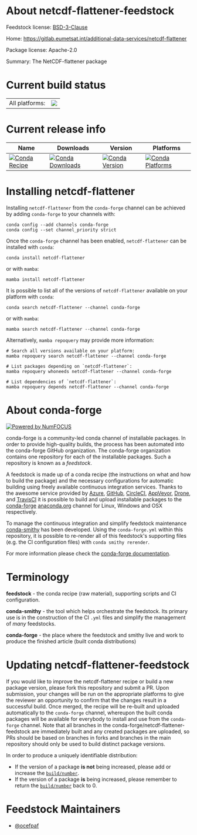 About netcdf-flattener-feedstock
================================

Feedstock license: [BSD-3-Clause](https://github.com/conda-forge/netcdf-flattener-feedstock/blob/main/LICENSE.txt)

Home: https://gitlab.eumetsat.int/additional-data-services/netcdf-flattener

Package license: Apache-2.0

Summary: The NetCDF-flattener package

Current build status
====================


<table><tr><td>All platforms:</td>
    <td>
      <a href="https://dev.azure.com/conda-forge/feedstock-builds/_build/latest?definitionId=10343&branchName=main">
        <img src="https://dev.azure.com/conda-forge/feedstock-builds/_apis/build/status/netcdf-flattener-feedstock?branchName=main">
      </a>
    </td>
  </tr>
</table>

Current release info
====================

| Name | Downloads | Version | Platforms |
| --- | --- | --- | --- |
| [![Conda Recipe](https://img.shields.io/badge/recipe-netcdf--flattener-green.svg)](https://anaconda.org/conda-forge/netcdf-flattener) | [![Conda Downloads](https://img.shields.io/conda/dn/conda-forge/netcdf-flattener.svg)](https://anaconda.org/conda-forge/netcdf-flattener) | [![Conda Version](https://img.shields.io/conda/vn/conda-forge/netcdf-flattener.svg)](https://anaconda.org/conda-forge/netcdf-flattener) | [![Conda Platforms](https://img.shields.io/conda/pn/conda-forge/netcdf-flattener.svg)](https://anaconda.org/conda-forge/netcdf-flattener) |

Installing netcdf-flattener
===========================

Installing `netcdf-flattener` from the `conda-forge` channel can be achieved by adding `conda-forge` to your channels with:

```
conda config --add channels conda-forge
conda config --set channel_priority strict
```

Once the `conda-forge` channel has been enabled, `netcdf-flattener` can be installed with `conda`:

```
conda install netcdf-flattener
```

or with `mamba`:

```
mamba install netcdf-flattener
```

It is possible to list all of the versions of `netcdf-flattener` available on your platform with `conda`:

```
conda search netcdf-flattener --channel conda-forge
```

or with `mamba`:

```
mamba search netcdf-flattener --channel conda-forge
```

Alternatively, `mamba repoquery` may provide more information:

```
# Search all versions available on your platform:
mamba repoquery search netcdf-flattener --channel conda-forge

# List packages depending on `netcdf-flattener`:
mamba repoquery whoneeds netcdf-flattener --channel conda-forge

# List dependencies of `netcdf-flattener`:
mamba repoquery depends netcdf-flattener --channel conda-forge
```


About conda-forge
=================

[![Powered by
NumFOCUS](https://img.shields.io/badge/powered%20by-NumFOCUS-orange.svg?style=flat&colorA=E1523D&colorB=007D8A)](https://numfocus.org)

conda-forge is a community-led conda channel of installable packages.
In order to provide high-quality builds, the process has been automated into the
conda-forge GitHub organization. The conda-forge organization contains one repository
for each of the installable packages. Such a repository is known as a *feedstock*.

A feedstock is made up of a conda recipe (the instructions on what and how to build
the package) and the necessary configurations for automatic building using freely
available continuous integration services. Thanks to the awesome service provided by
[Azure](https://azure.microsoft.com/en-us/services/devops/), [GitHub](https://github.com/),
[CircleCI](https://circleci.com/), [AppVeyor](https://www.appveyor.com/),
[Drone](https://cloud.drone.io/welcome), and [TravisCI](https://travis-ci.com/)
it is possible to build and upload installable packages to the
[conda-forge](https://anaconda.org/conda-forge) [anaconda.org](https://anaconda.org/)
channel for Linux, Windows and OSX respectively.

To manage the continuous integration and simplify feedstock maintenance
[conda-smithy](https://github.com/conda-forge/conda-smithy) has been developed.
Using the ``conda-forge.yml`` within this repository, it is possible to re-render all of
this feedstock's supporting files (e.g. the CI configuration files) with ``conda smithy rerender``.

For more information please check the [conda-forge documentation](https://conda-forge.org/docs/).

Terminology
===========

**feedstock** - the conda recipe (raw material), supporting scripts and CI configuration.

**conda-smithy** - the tool which helps orchestrate the feedstock.
                   Its primary use is in the construction of the CI ``.yml`` files
                   and simplify the management of *many* feedstocks.

**conda-forge** - the place where the feedstock and smithy live and work to
                  produce the finished article (built conda distributions)


Updating netcdf-flattener-feedstock
===================================

If you would like to improve the netcdf-flattener recipe or build a new
package version, please fork this repository and submit a PR. Upon submission,
your changes will be run on the appropriate platforms to give the reviewer an
opportunity to confirm that the changes result in a successful build. Once
merged, the recipe will be re-built and uploaded automatically to the
`conda-forge` channel, whereupon the built conda packages will be available for
everybody to install and use from the `conda-forge` channel.
Note that all branches in the conda-forge/netcdf-flattener-feedstock are
immediately built and any created packages are uploaded, so PRs should be based
on branches in forks and branches in the main repository should only be used to
build distinct package versions.

In order to produce a uniquely identifiable distribution:
 * If the version of a package **is not** being increased, please add or increase
   the [``build/number``](https://docs.conda.io/projects/conda-build/en/latest/resources/define-metadata.html#build-number-and-string).
 * If the version of a package **is** being increased, please remember to return
   the [``build/number``](https://docs.conda.io/projects/conda-build/en/latest/resources/define-metadata.html#build-number-and-string)
   back to 0.

Feedstock Maintainers
=====================

* [@ocefpaf](https://github.com/ocefpaf/)

